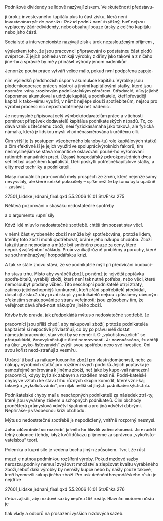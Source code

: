 
Podnikové dividendy se lidově nazývají ziskem. Ve skutečnosti představu-

jí úrok z investovaného kapitálu plus tu část zisku, která není investovánazpět do podniku. Pokud podnik není úspěšný, buď nejsou vypláceny žádnédividendy, nebo obsahují pouze úroky z celého kapitálu nebo jeho části.

Socialisté a intervencionisté nazývají zisk a úrok nezaslouženým příjmem ,

výsledkem toho, že jsou pracovníci připravováni o podstatnou část plodů svépráce. Z jejich pohledu vznikají výrobky z dřiny jako takové a z ničeho jiné-ho a správně by měly přinášet výhody jenom nádeníkům.

Jenomže pouhá práce vytváří velice málo, pokud není podpořena zapoje-

ním výsledků předchozích úspor a akumulace kapitálu. Výrobky jsou plodemkooperace práce s nástroji a jinými kapitálovými statky, které jsou nasměro-vány prozíravým podnikatelským záměrem. Střadatelé, díky jejichž úsporámse akumuloval a udržuje kapitál, a podnikatelé, kteří převádějí kapitál k tako-vému využití, v němž nejlépe slouží spotřebitelům, nejsou pro výrobní proceso nic nepostradatelnější než nádeníci.

Je nesmyslné připisovat celý výrobekdodavatelům práce a v tichosti pominout příspěvek dodavatelů kapitálua podnikatelských nápadů. To, co dává vznik užitečnému zboží, není fyzickánámaha jako taková, ale fyzická námaha, která je lidskou myslí vhodněnasměrována k určitému cíli.

Čím větší je (s postupem všeobecného blahoby-tu) role kapitálových statků a čím efektivnější je jejich využití ve spoluprácivýrobních faktorů, tím nesmyslnějším se stává romantické oslavování pouhé-ho vykonávání rutinních manuálních prací. Úžasný hospodářský pokrokposledních dvou set let byl úspěchem kapitalistů, kteří poskytli potřebnékapitálové statky, a elity mezi techniky a podnikateli.

Masy manuálních pra-covníků měly prospěch ze změn, které nejenže samy nevyvolaly, ale které setaké pokoušely – spíše než že by tomu bylo opačně – zastavit.

27501_Lidske jednani_final.qxd 5.5.2006 16:01 StrÆnka 275

Některá pozorování o strašáku nedostatečné spotřeby

a o argumentu kupní síly

Když lidé mluví o nedostatečné spotřebě, chtějí tím popsat stav věcí,

v němž část vyrobeného zboží nemůže být spotřebována, protože lidem, kteříby toto zboží mohli spotřebovat, brání v jeho nákupu chudoba. Zboží takzůstane neprodáno a může být směněno pouze za ceny, které nepokrývajívýrobní náklady. Proto vznikají různé problémy a poruchy, které se souhrnněnazývají hospodářskou krizí.

A tak se stále znovu stává, že se podnikatelé mýlí při předvídání budoucí-

ho stavu trhu. Místo aby vyráběli zboží, po němž je největší poptávka spotře-bitelů, vyrábějí zboží, které není tak nutně potřeba, nebo věci, které nemohoubýt prodány vůbec. Tito neschopní podnikatelé utrpí ztráty, zatímco jejichschopnější konkurenti, kteří přání spotřebitelů předvídali, dosahují zisku.Ztráty první skupiny podnikatelů nejsou způsobeny obecným zřeknutím senakupování ze strany veřejnosti; jsou způsobeny tím, že veřejnost dává před-nost nákupům jiného zboží.

Kdyby bylo pravda, jak předpokládá mýtus o nedostatečné spotřebě, že

pracovníci jsou příliš chudí, aby nakupovali zboží, protože podnikateléa kapitalisté si nepoctivě přivlastňují, co by po právu měli dostat námezdnípracovníci, stav věcí by se neměnil. O „vykořisťovatelích“ se předpokládá, ženevykořisťují z čisté nemravnosti. Je naznačováno, že chtějí na úkor „vyko-řisťovaných“ zvýšit svou spotřebu nebo své investice. Oni svou kořist neod-straňují z vesmíru.

Utrácejí ji buď za nákupy luxusního zboží pro vlastnídomácnosti, nebo za nákupy výrobních statků pro rozšíření svých podniků.Jejich poptávka je samozřejmě směrována k jinému zboží, než jaké by kupo-vali námezdní pracovníci, kdyby byl zisk zabaven a rozdělen mezi ně. Podni-katelské chyby ve vztahu ke stavu trhu různých skupin komodit, které vzni-kají takovým „vykořisťováním“, se nijak neliší od jiných podnikatelskýchchyb.

Podnikatelské chyby mají u neschopných podnikatelů za následek ztrá-ty, které jsou vyváženy ziskem u schopných podnikatelů. Činí obchody proněkterá průmyslová odvětví špatnými a pro jiná odvětví dobrými. Nepřináše-jí všeobecnou krizi obchodu.

Mýtus o nedostatečné spotřebě je nepodložený, vnitřně rozporný nesmysl.

Jeho zdůvodnění se rozdrobí, jakmile ho člověk začne zkoumat. Je neudrži-telný dokonce i tehdy, když kvůli důkazu přijmeme za správnou „vykořisťo-vatelskou“ teorii.

Polemika o kupní síle je vedena trochu jiným způsobem. Tvrdí, že růst

mezd je nutnou podmínkou rozšíření výroby. Pokud mzdové sazby nerostou,podniky nemusí zvyšovat množství a zlepšovat kvalitu vyráběného zboží,neboť další výrobky by nenašly kupce nebo by našly pouze takové, kteří byomezili nákup jiného zboží. Pro uskutečnění hospodářského růstu je nejdříve

27601_Lidske jednani_final.qxd 5.5.2006 16:01 StrÆnka 276

třeba zajistit, aby mzdové sazby nepřetržitě rostly. Hlavním motorem růstu je

tlak vlády a odborů na prosazení vyšších mzdových sazeb.
